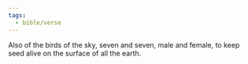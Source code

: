 ```yaml
---
tags:
  - bible/verse
---
```

Also of the birds of the sky, seven and seven, male and female, to keep seed alive on the surface of all the earth.
